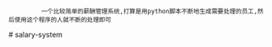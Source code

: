              一个比较简单的薪酬管理系统,打算是用python脚本不断地生成需要处理的员工,然后使用这个程序的人就不断的处理即可
#   s a l a r y - s y s t e m  
      
 